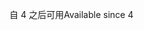 <span data-ttu-id="8bdad-101">自 4 之后可用</span><span class="sxs-lookup"><span data-stu-id="8bdad-101">Available since 4</span></span>